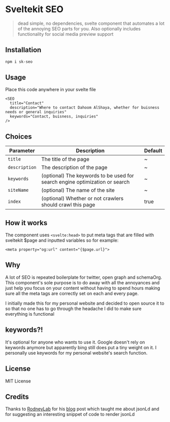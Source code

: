 # Sveltekit SEO
> dead simple, no dependencies, svelte component that automates a lot of the annoying SEO parts for you.
> Also optionally includes functionality for social media preview support
## Installation
```bash 
npm i sk-seo
```

## Usage
Place this code anywhere in your svelte file
```svelte
<SEO 
  title="Contact"
  description="Where to contact Dahoom AlShaya, whether for buisness needs or general inquiries"
  keywords="Contact, buisness, inquiries"
/>
```

## Choices
| Parameter     | Description             | Default             |
| ------------- | ----------------------- | ----------------------- |
| `title`| The title of the page | ~ |
| `description`| The description of the page | ~ |
| `keywords`| (optional) The keywords to be used for search engine optimization or search | ~ |
| `siteName`| (optional) The name of the site | ~ |
| `index`| (optional) Whether or not crawlers should crawl this page | true |

## How it works
The component uses `<svelte:head>` to put meta tags that are filled with sveltekit $page and inputted variables so for example:
```svelte
<meta property="og:url" content="{$page.url}">
```


## Why
A lot of SEO is repeated boilerplate for twitter, open graph and schemaOrg. This component's sole purpose is to do away with all the annoyances and just help you focus on your content without having to spend hours making sure all the meta tags are correctly set on each and every page.

I initially made this for my personal website and decided to open source it to so that no one has to go through the headache I did to make sure everything is functional 

## keywords?!
It's optional for anyone who wants to use it. Google doesn't rely on keywords anymore but apparently bing still does put a tiny weight on it. I personally use keywords for my personal website's search function.

## License
MIT License

## Credits
Thanks to [RodneyLab](https://github.com/rodneylab) for his [blog](https://rodneylab.com/adding-schema-org-markup-to-sveltekit-site/) post which taught me about jsonLd and for suggesting an interesting snippet of code to render jsonLd
